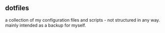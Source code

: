 ## dotfiles
a collection of my configuration files and scripts - not structured in any way. mainly intended as a backup for myself.
